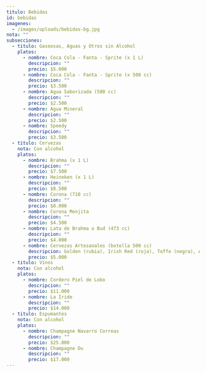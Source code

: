 ```yaml
---
titulo: Bebidas
id: bebidas
imagenes:
  - /images/uploads/bebidas-bg.jpg
nota: ""
subsecciones:
  - titulo: Gaseosas, Aguas y Otros sin Alcohol
    platos:
      - nombre: Coca Cola - Fanta - Sprite (x 1 L)
        descripcion: ""
        precio: $5.000
      - nombre: Coca Cola - Fanta - Sprite (x 500 cc)
        descripcion: ""
        precio: $3.500
      - nombre: Agua Saborizada (500 cc)
        descripcion: ""
        precio: $2.500
      - nombre: Agua Mineral
        descripcion: ""
        precio: $2.500
      - nombre: Speedy
        descripcion: ""
        precio: $3.500
  - titulo: Cervezas
    nota: Con alcohol
    platos:
      - nombre: Brahma (x 1 L)
        descripcion: ""
        precio: $7.500
      - nombre: Heineken (x 1 L)
        descripcion: ""
        precio: $8.500
      - nombre: Corona (710 cc)
        descripcion: ""
        precio: $8.000
      - nombre: Corona Monjita
        descripcion: ""
        precio: $4.500
      - nombre: Lata de Brahma o Bud (473 cc)
        descripcion: ""
        precio: $4.000
      - nombre: Cervezas Artesanales (botella 500 cc)
        descripcion: Golden (rubia), Irish Red (roja), Toffe (negra), American IPA
        precio: $5.000
  - titulo: Vinos
    nota: Con alcohol
    platos:
      - nombre: Cordero Piel de Lobo
        descripcion: ""
        precio: $11.000
      - nombre: La Iride
        descripcion: ""
        precio: $14.000
  - titulo: Espumantes
    nota: Con alcohol
    platos:
      - nombre: Champagne Navarro Correas
        descripcion: ""
        precio: $25.000
      - nombre: Champagne Du
        descripcion: ""
        precio: $17.000
---
```

